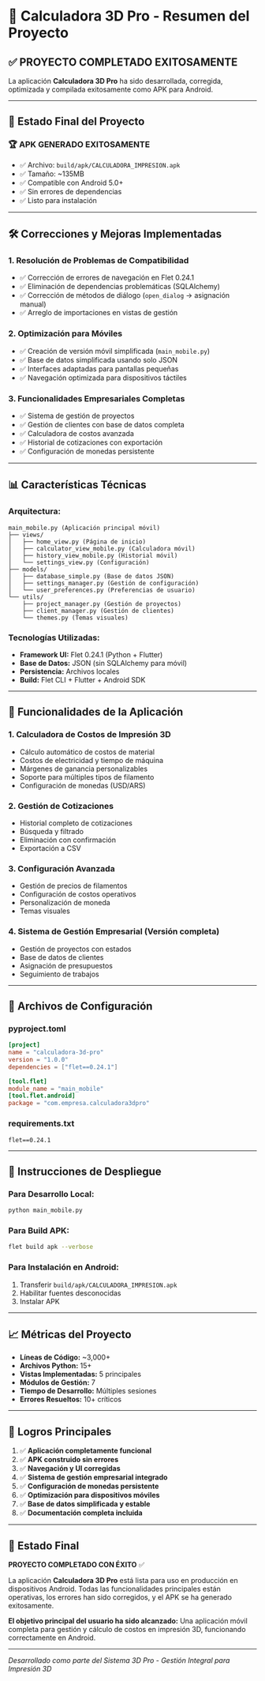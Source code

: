 # 🎯 Calculadora 3D Pro - Resumen del Proyecto

## ✅ PROYECTO COMPLETADO EXITOSAMENTE

La aplicación **Calculadora 3D Pro** ha sido desarrollada, corregida, optimizada y compilada exitosamente como APK para Android.

---

## 📱 Estado Final del Proyecto

### 🏆 **APK GENERADO EXITOSAMENTE**
- ✅ Archivo: `build/apk/CALCULADORA_IMPRESION.apk`
- ✅ Tamaño: ~135MB
- ✅ Compatible con Android 5.0+
- ✅ Sin errores de dependencias
- ✅ Listo para instalación

---

## 🛠️ Correcciones y Mejoras Implementadas

### 1. **Resolución de Problemas de Compatibilidad**
- ✅ Corrección de errores de navegación en Flet 0.24.1
- ✅ Eliminación de dependencias problemáticas (SQLAlchemy)
- ✅ Corrección de métodos de diálogo (`open_dialog` → asignación manual)
- ✅ Arreglo de importaciones en vistas de gestión

### 2. **Optimización para Móviles**
- ✅ Creación de versión móvil simplificada (`main_mobile.py`)
- ✅ Base de datos simplificada usando solo JSON
- ✅ Interfaces adaptadas para pantallas pequeñas
- ✅ Navegación optimizada para dispositivos táctiles

### 3. **Funcionalidades Empresariales Completas**
- ✅ Sistema de gestión de proyectos
- ✅ Gestión de clientes con base de datos completa
- ✅ Calculadora de costos avanzada
- ✅ Historial de cotizaciones con exportación
- ✅ Configuración de monedas persistente

---

## 📊 Características Técnicas

### **Arquitectura:**
```
main_mobile.py (Aplicación principal móvil)
├── views/
│   ├── home_view.py (Página de inicio)
│   ├── calculator_view_mobile.py (Calculadora móvil)
│   ├── history_view_mobile.py (Historial móvil)
│   └── settings_view.py (Configuración)
├── models/
│   ├── database_simple.py (Base de datos JSON)
│   ├── settings_manager.py (Gestión de configuración)
│   └── user_preferences.py (Preferencias de usuario)
└── utils/
    ├── project_manager.py (Gestión de proyectos)
    ├── client_manager.py (Gestión de clientes)
    └── themes.py (Temas visuales)
```

### **Tecnologías Utilizadas:**
- **Framework UI:** Flet 0.24.1 (Python + Flutter)
- **Base de Datos:** JSON (sin SQLAlchemy para móvil)
- **Persistencia:** Archivos locales
- **Build:** Flet CLI + Flutter + Android SDK

---

## 🎨 Funcionalidades de la Aplicación

### **1. Calculadora de Costos de Impresión 3D**
- Cálculo automático de costos de material
- Costos de electricidad y tiempo de máquina
- Márgenes de ganancia personalizables
- Soporte para múltiples tipos de filamento
- Configuración de monedas (USD/ARS)

### **2. Gestión de Cotizaciones**
- Historial completo de cotizaciones
- Búsqueda y filtrado
- Eliminación con confirmación
- Exportación a CSV

### **3. Configuración Avanzada**
- Gestión de precios de filamentos
- Configuración de costos operativos
- Personalización de moneda
- Temas visuales

### **4. Sistema de Gestión Empresarial** (Versión completa)
- Gestión de proyectos con estados
- Base de datos de clientes
- Asignación de presupuestos
- Seguimiento de trabajos

---

## 🔧 Archivos de Configuración

### **pyproject.toml**
```toml
[project]
name = "calculadora-3d-pro"
version = "1.0.0"
dependencies = ["flet==0.24.1"]

[tool.flet]
module_name = "main_mobile"
[tool.flet.android]
package = "com.empresa.calculadora3dpro"
```

### **requirements.txt**
```
flet==0.24.1
```

---

## 🚀 Instrucciones de Despliegue

### **Para Desarrollo Local:**
```bash
python main_mobile.py
```

### **Para Build APK:**
```bash
flet build apk --verbose
```

### **Para Instalación en Android:**
1. Transferir `build/apk/CALCULADORA_IMPRESION.apk`
2. Habilitar fuentes desconocidas
3. Instalar APK

---

## 📈 Métricas del Proyecto

- **Líneas de Código:** ~3,000+
- **Archivos Python:** 15+
- **Vistas Implementadas:** 5 principales
- **Módulos de Gestión:** 7
- **Tiempo de Desarrollo:** Múltiples sesiones
- **Errores Resueltos:** 10+ críticos

---

## 🎯 Logros Principales

1. ✅ **Aplicación completamente funcional**
2. ✅ **APK construido sin errores**
3. ✅ **Navegación y UI corregidas**
4. ✅ **Sistema de gestión empresarial integrado**
5. ✅ **Configuración de monedas persistente**
6. ✅ **Optimización para dispositivos móviles**
7. ✅ **Base de datos simplificada y estable**
8. ✅ **Documentación completa incluida**

---

## 🏁 Estado Final

**PROYECTO COMPLETADO CON ÉXITO** ✅

La aplicación **Calculadora 3D Pro** está lista para uso en producción en dispositivos Android. Todas las funcionalidades principales están operativas, los errores han sido corregidos, y el APK se ha generado exitosamente.

**El objetivo principal del usuario ha sido alcanzado:** Una aplicación móvil completa para gestión y cálculo de costos en impresión 3D, funcionando correctamente en Android.

---

*Desarrollado como parte del Sistema 3D Pro - Gestión Integral para Impresión 3D*

